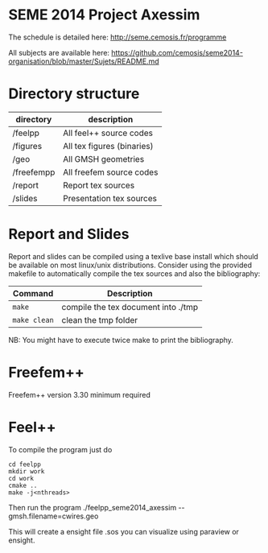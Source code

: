 SEME 2014 Project Axessim
================

The schedule is detailed here:
http://seme.cemosis.fr/programme

All subjects are available here:
https://github.com/cemosis/seme2014-organisation/blob/master/Sujets/README.md

# Directory structure

| directory | description |
| --------- | ------------|
| /feelpp   | All feel++ source codes |
| /figures  | All tex figures (binaries) |
| /geo      | All GMSH geometries |
| /freefempp | All freefem source codes |
| /report | Report tex sources |
| /slides | Presentation tex sources |

# Report and Slides

Report and slides can be compiled using a texlive base install which should be
available on most linux/unix distributions.
Consider using the provided makefile to automatically compile the tex sources
and also the bibliography:

| Command  | Description |
| -------- | ------ |
|`make`| compile the tex document into ./tmp |
|`make clean`| clean the tmp folder |

NB: You might have to execute twice make to print the bibliography.

# Freefem++

Freefem++ version 3.30 minimum required

# Feel++

To compile the program just do

    cd feelpp
    mkdir work
    cd work
    cmake ..
    make -j<nthreads>

Then run the program
    ./feelpp_seme2014_axessim --gmsh.filename=cwires.geo

This will create a ensight file .sos you can visualize using paraview or ensight.
